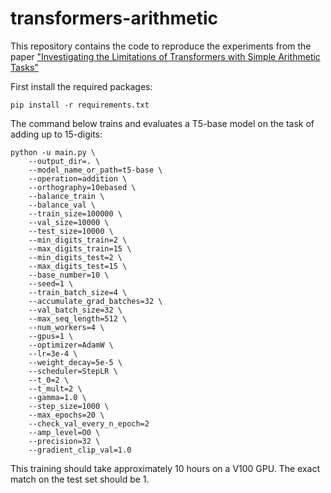 # transformers-arithmetic

This repository contains the code to reproduce the experiments from the paper ["Investigating the Limitations of Transformers with Simple Arithmetic Tasks"](https://arxiv.org/abs/2102.13019)

First install the required packages:
```
pip install -r requirements.txt
```

The command below trains and evaluates a T5-base model on the task of adding up to 15-digits:

```
python -u main.py \
    --output_dir=. \
    --model_name_or_path=t5-base \
    --operation=addition \
    --orthography=10ebased \
    --balance_train \
    --balance_val \
    --train_size=100000 \
    --val_size=10000 \
    --test_size=10000 \
    --min_digits_train=2 \
    --max_digits_train=15 \
    --min_digits_test=2 \
    --max_digits_test=15 \
    --base_number=10 \
    --seed=1 \
    --train_batch_size=4 \
    --accumulate_grad_batches=32 \
    --val_batch_size=32 \
    --max_seq_length=512 \
    --num_workers=4 \
    --gpus=1 \
    --optimizer=AdamW \
    --lr=3e-4 \
    --weight_decay=5e-5 \
    --scheduler=StepLR \
    --t_0=2 \
    --t_mult=2 \
    --gamma=1.0 \
    --step_size=1000 \
    --max_epochs=20 \
    --check_val_every_n_epoch=2
    --amp_level=O0 \
    --precision=32 \
    --gradient_clip_val=1.0
```

This training should take approximately 10 hours on a V100 GPU.
The exact match on the test set should be 1.